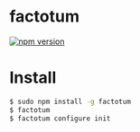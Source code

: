 # factotum

[![npm version](https://badge.fury.io/js/factotum.svg)](https://badge.fury.io/js/factotum)

# Install

```bash
$ sudo npm install -g factotum
$ factotum
$ factotum configure init
```
